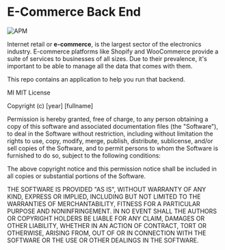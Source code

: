 # E-Commerce Back End

<img alt="APM" src="https://img.shields.io/apm/l/vim-mode">

Internet retail or **e-commerce**, is the largest sector of the electronics industry. E-commerce platforms like Shopify and WooCommerce provide a suite of services to businesses of all sizes. Due to their prevalence, it's important to be able to manage all the data that comes with them.

This repo contains an application to help you run that backend.

MI
MIT License

Copyright (c) [year] [fullname]

Permission is hereby granted, free of charge, to any person obtaining a copy
of this software and associated documentation files (the "Software"), to deal
in the Software without restriction, including without limitation the rights
to use, copy, modify, merge, publish, distribute, sublicense, and/or sell
copies of the Software, and to permit persons to whom the Software is
furnished to do so, subject to the following conditions:

The above copyright notice and this permission notice shall be included in all
copies or substantial portions of the Software.

THE SOFTWARE IS PROVIDED "AS IS", WITHOUT WARRANTY OF ANY KIND, EXPRESS OR
IMPLIED, INCLUDING BUT NOT LIMITED TO THE WARRANTIES OF MERCHANTABILITY,
FITNESS FOR A PARTICULAR PURPOSE AND NONINFRINGEMENT. IN NO EVENT SHALL THE
AUTHORS OR COPYRIGHT HOLDERS BE LIABLE FOR ANY CLAIM, DAMAGES OR OTHER
LIABILITY, WHETHER IN AN ACTION OF CONTRACT, TORT OR OTHERWISE, ARISING FROM,
OUT OF OR IN CONNECTION WITH THE SOFTWARE OR THE USE OR OTHER DEALINGS IN THE
SOFTWARE.
